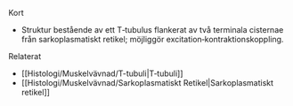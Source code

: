 Kort
- Struktur bestående av ett T‑tubulus flankerat av två terminala cisternae från sarkoplasmatiskt retikel; möjliggör excitation‑kontraktionskoppling.

Relaterat
- [[Histologi/Muskelvävnad/T-tubuli|T‑tubuli]]
- [[Histologi/Muskelvävnad/Sarkoplasmatiskt Retikel|Sarkoplasmatiskt retikel]]


